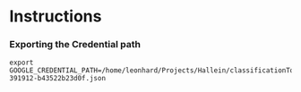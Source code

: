 # Instructions

### Exporting the Credential path

```
export GOOGLE_CREDENTIAL_PATH=/home/leonhard/Projects/Hallein/classificationTool/env/imagerecognition-391912-b43522b23d0f.json
```